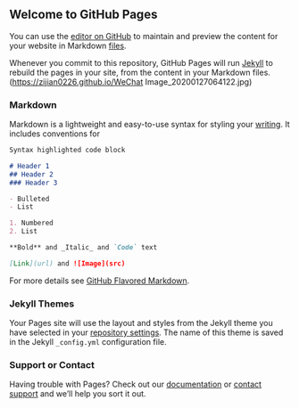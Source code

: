 ## Welcome to GitHub Pages

You can use the [editor on GitHub](https://github.com/zijian0226/zijian0226.github.io/edit/master/index.md) to maintain and preview the content for your website in Markdown [files](https://zijian0226.github.io/file2.html).

Whenever you commit to this repository, GitHub Pages will run [Jekyll](https://jekyllrb.com/) to rebuild the pages in your site, from the content in your Markdown files.
(https://zijian0226.github.io/WeChat Image_20200127064122.jpg)

### Markdown

Markdown is a lightweight and easy-to-use syntax for styling your [writing](https://zijian0226.github.io/file1.md). It includes conventions for

```markdown
Syntax highlighted code block

# Header 1
## Header 2
### Header 3

- Bulleted
- List

1. Numbered
2. List

**Bold** and _Italic_ and `Code` text

[Link](url) and ![Image](src)
```

For more details see [GitHub Flavored Markdown](https://guides.github.com/features/mastering-markdown/).

### Jekyll Themes

Your Pages site will use the layout and styles from the Jekyll theme you have selected in your [repository settings](https://github.com/zijian0226/zijian0226.github.io/settings). The name of this theme is saved in the Jekyll `_config.yml` configuration file.

### Support or Contact

Having trouble with Pages? Check out our [documentation](https://help.github.com/categories/github-pages-basics/) or [contact support](https://github.com/contact) and we’ll help you sort it out.
